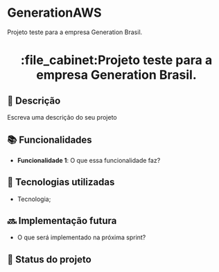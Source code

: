 # GenerationAWS
Projeto teste para a empresa Generation Brasil.
<h1 align="center">:file_cabinet:Projeto teste para a empresa Generation Brasil.</h1>

## :memo: Descrição
Escreva uma descrição do seu projeto

## :books: Funcionalidades
* <b>Funcionalidade 1</b>: O que essa funcionalidade faz?

## :wrench: Tecnologias utilizadas
* Tecnologia;

## :soon: Implementação futura
* O que será implementado na próxima sprint?


## :dart: Status do projeto
